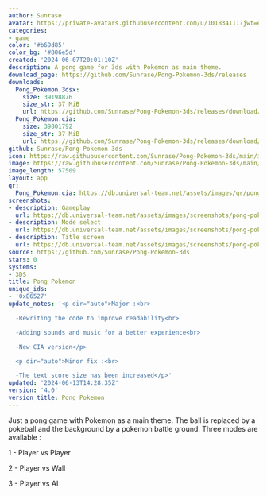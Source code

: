 ```yaml
---
author: Sunrase
avatar: https://private-avatars.githubusercontent.com/u/101834111?jwt=eyJhbGciOiJIUzI1NiIsInR5cCI6IkpXVCJ9.eyJpc3MiOiJnaXRodWIuY29tIiwiYXVkIjoicmF3LmdpdGh1YnVzZXJjb250ZW50LmNvbSIsImtleSI6ImtleTEiLCJleHAiOjE3MzQ2NTY2NDAsIm5iZiI6MTczNDY1NTQ0MCwicGF0aCI6Ii91LzEwMTgzNDExMSJ9.f22kNv-wTARmyEn_CCIituQB2-oDfHCMrNsB9ha-DyQ&v=4
categories:
- game
color: '#b69d85'
color_bg: '#806e5d'
created: '2024-06-07T20:01:10Z'
description: A pong game for 3ds with Pokemon as main theme.
download_page: https://github.com/Sunrase/Pong-Pokemon-3ds/releases
downloads:
  Pong_Pokemon.3dsx:
    size: 39198876
    size_str: 37 MiB
    url: https://github.com/Sunrase/Pong-Pokemon-3ds/releases/download/4.0/Pong_Pokemon.3dsx
  Pong_Pokemon.cia:
    size: 39801792
    size_str: 37 MiB
    url: https://github.com/Sunrase/Pong-Pokemon-3ds/releases/download/4.0/Pong_Pokemon.cia
github: Sunrase/Pong-Pokemon-3ds
icon: https://raw.githubusercontent.com/Sunrase/Pong-Pokemon-3ds/main/icon.png
image: https://raw.githubusercontent.com/Sunrase/Pong-Pokemon-3ds/main/banner.png
image_length: 57509
layout: app
qr:
  Pong_Pokemon.cia: https://db.universal-team.net/assets/images/qr/pong_pokemon-cia.png
screenshots:
- description: Gameplay
  url: https://db.universal-team.net/assets/images/screenshots/pong-pokemon/gameplay.png
- description: Mode select
  url: https://db.universal-team.net/assets/images/screenshots/pong-pokemon/mode-select.png
- description: Title screen
  url: https://db.universal-team.net/assets/images/screenshots/pong-pokemon/title-screen.png
source: https://github.com/Sunrase/Pong-Pokemon-3ds
stars: 0
systems:
- 3DS
title: Pong Pokemon
unique_ids:
- '0xE6527'
update_notes: '<p dir="auto">Major :<br>

  -Rewriting the code to improve readability<br>

  -Adding sounds and music for a better experience<br>

  -New CIA version</p>

  <p dir="auto">Minor fix :<br>

  -The text score size has been increased</p>'
updated: '2024-06-13T14:28:35Z'
version: '4.0'
version_title: Pong Pokemon
---
```

Just a pong game with Pokemon as a main theme.
The ball is replaced by a pokeball and the background by a pokemon battle ground.
Three modes are available :

1 - Player vs Player

2 - Player vs Wall

3 - Player vs AI